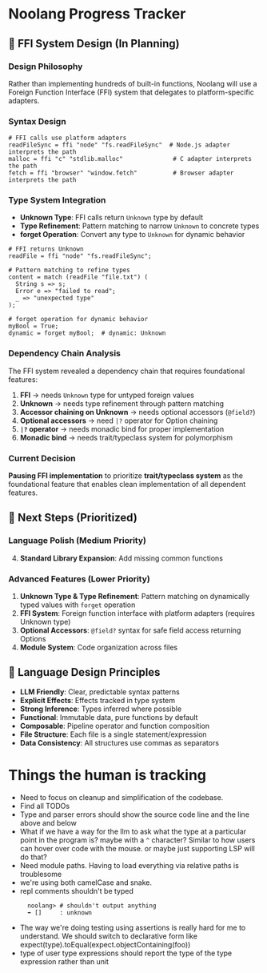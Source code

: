 # Noolang Progress Tracker

## 🔄 FFI System Design (In Planning)

### **Design Philosophy**

Rather than implementing hundreds of built-in functions, Noolang will use a Foreign Function Interface (FFI) system that delegates to platform-specific adapters.

### **Syntax Design**

```noolang
# FFI calls use platform adapters
readFileSync = ffi "node" "fs.readFileSync"  # Node.js adapter interprets the path
malloc = ffi "c" "stdlib.malloc"              # C adapter interprets the path
fetch = ffi "browser" "window.fetch"          # Browser adapter interprets the path
```

### **Type System Integration**

- **Unknown Type**: FFI calls return `Unknown` type by default
- **Type Refinement**: Pattern matching to narrow `Unknown` to concrete types
- **forget Operation**: Convert any type to `Unknown` for dynamic behavior

```noolang
# FFI returns Unknown
readFile = ffi "node" "fs.readFileSync";

# Pattern matching to refine types
content = match (readFile "file.txt") (
  String s => s;
  Error e => "failed to read";
  _ => "unexpected type"
);

# forget operation for dynamic behavior
myBool = True;
dynamic = forget myBool;  # dynamic: Unknown
```

### **Dependency Chain Analysis**

The FFI system revealed a dependency chain that requires foundational features:

1. **FFI** → needs `Unknown` type for untyped foreign values
2. **Unknown** → needs type refinement through pattern matching
3. **Accessor chaining on Unknown** → needs optional accessors (`@field?`)
4. **Optional accessors** → need `|?` operator for Option chaining
5. **`|?` operator** → needs monadic bind for proper implementation
6. **Monadic bind** → needs trait/typeclass system for polymorphism

### **Current Decision**

**Pausing FFI implementation** to prioritize **trait/typeclass system** as the foundational feature that enables clean implementation of all dependent features.

## 🚀 Next Steps (Prioritized)

### **Language Polish (Medium Priority)**
4. **Standard Library Expansion**: Add missing common functions

### **Advanced Features (Lower Priority)**
1. **Unknown Type & Type Refinement**: Pattern matching on dynamically typed values with `forget` operation
3. **FFI System**: Foreign function interface with platform adapters (requires Unknown type)
4. **Optional Accessors**: `@field?` syntax for safe field access returning Options
6. **Module System**: Code organization across files

## 🎯 Language Design Principles
- **LLM Friendly**: Clear, predictable syntax patterns
- **Explicit Effects**: Effects tracked in type system
- **Strong Inference**: Types inferred where possible
- **Functional**: Immutable data, pure functions by default
- **Composable**: Pipeline operator and function composition
- **File Structure**: Each file is a single statement/expression
- **Data Consistency**: All structures use commas as separators

# Things the human is tracking
- Need to focus on cleanup and simplification of the codebase.
- Find all TODOs
- Type and parser errors should show the source code line and the line above and below
- What if we have a way for the llm to ask what the type at a particular point in the program is? maybe with a `^` character? Similar to how users can hover over code with the mouse. or maybe just supporting LSP will do that?
- Need module paths. Having to load everything via relative paths is troublesome
- we're using both camelCase and snake. 
- repl comments shouldn't be typed 
  ```
    noolang> # shouldn't output anything
    ➡ []     : unknown
  ```
- The way we're doing testing using assertions is really hard for me to understand. We should switch to declarative form like expect(type).toEqual(expect.objectContaining(foo))
- type of user type expressions should report the type of the type expression rather than unit